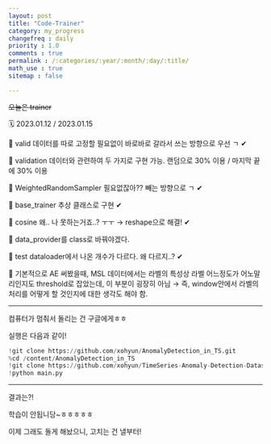 ```yaml
---
layout: post
title: "Code-Trainer"
category: my_progress
changefreq : daily
priority : 1.0
comments : true
permalink : /:categories/:year/:month/:day/:title/
math_use : true
sitemap : false

---
```


~~오늘은 trainer~~

🗓️ 2023.01.12 / 2023.01.15

🍙 valid 데이터를 따로 고정할 필요없이 바로바로 갈라서 쓰는 방향으로 우선 ㄱ ✔

🍙 validation 데이터와 관련하여 두 가지로 구현 가능. 랜덤으로 30% 이용 / 마지막 끝에 30% 이용 

🍙 WeightedRandomSampler 필요없잖아?? 빼는 방향으로 ㄱ ✔

🍙 base_trainer 추상 클래스로 구현 ✔

🍙 cosine 왜.. 나 못하는거죠..? ㅜㅜ → reshape으로 해결! ✔

🍙 data_provider를 class로 바꿔야겠다. 

🍙 test dataloader에서 나온 개수가 다르다. 왜 다르지..? ✔

🍙 기본적으로 AE 써봤을때, MSL 데이터에서는 라벨의 특성상 라벨 어느정도가 어노말리인지도 threshold로 잡았는데, 이 부분이 굉장히 아님 → 즉, window안에서 라벨의 처리를 어떻게 할 것인지에 대한 생각도 해야 함.

---

컴퓨터가 멈춰서 돌리는 건 구글에게ㅎㅎ

실행은 다음과 같이!

```python
!git clone https://github.com/xohyun/AnomalyDetection_in_TS.git
%cd /content/AnomalyDetection_in_TS
!git clone https://github.com/xohyun/TimeSeries-Anomaly-Detection-Dataset.git
!python main.py
```

---

결과는?! 

학습이 안됩니당~ㅎㅎㅎㅎㅎ 

이제 그래도 돌게 해놨으니, 고치는 건 낼부터!
